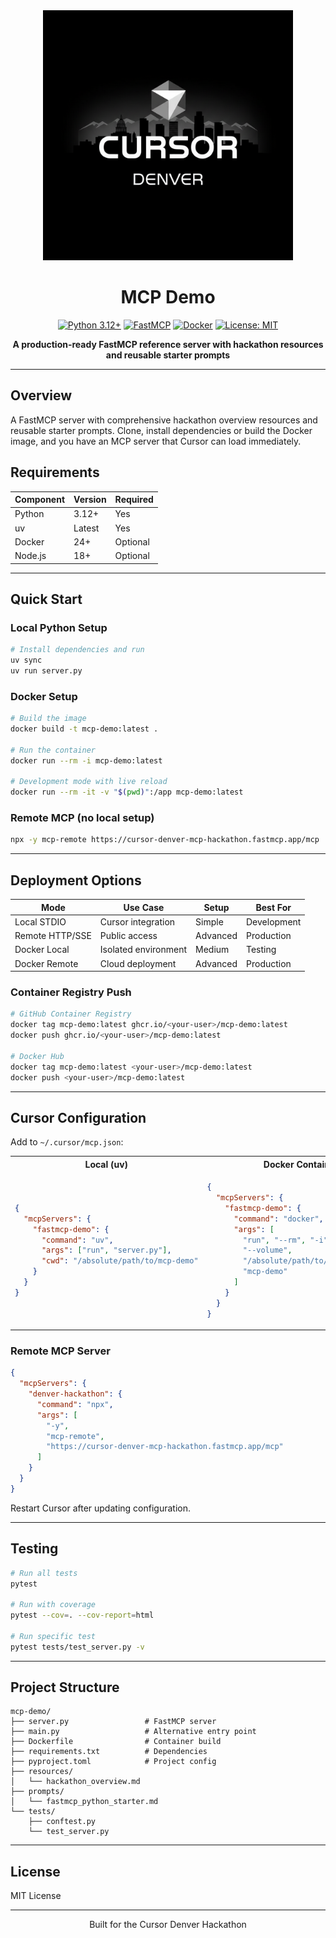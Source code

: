 <div align="center">
  <img src="assets/cursor-denver.png" alt="Cursor Denver" width="400"/>
  
  # MCP Demo
  
  [![Python 3.12+](https://img.shields.io/badge/python-3.12+-blue.svg)](https://www.python.org/downloads/)
  [![FastMCP](https://img.shields.io/badge/FastMCP-powered-purple.svg)](https://github.com/jlowin/fastmcp)
  [![Docker](https://img.shields.io/badge/docker-ready-2496ED.svg?logo=docker&logoColor=white)](https://www.docker.com/)
  [![License: MIT](https://img.shields.io/badge/License-MIT-yellow.svg)](https://opensource.org/licenses/MIT)
  
  **A production-ready FastMCP reference server with hackathon resources and reusable starter prompts**
  
</div>

---

## Overview

A FastMCP server with comprehensive hackathon overview resources and reusable starter prompts. Clone, install dependencies or build the Docker image, and you have an MCP server that Cursor can load immediately.

## Requirements

| Component | Version | Required |
|-----------|---------|----------|
| Python | 3.12+ | Yes |
| uv | Latest | Yes |
| Docker | 24+ | Optional |
| Node.js | 18+ | Optional |

---

## Quick Start

### Local Python Setup

```bash
# Install dependencies and run
uv sync
uv run server.py
```

### Docker Setup

```bash
# Build the image
docker build -t mcp-demo:latest .

# Run the container
docker run --rm -i mcp-demo:latest

# Development mode with live reload
docker run --rm -it -v "$(pwd)":/app mcp-demo:latest
```

### Remote MCP (no local setup)

```bash
npx -y mcp-remote https://cursor-denver-mcp-hackathon.fastmcp.app/mcp
```

---

## Deployment Options

| Mode | Use Case | Setup | Best For |
|------|----------|-------|----------|
| Local STDIO | Cursor integration | Simple | Development |
| Remote HTTP/SSE | Public access | Advanced | Production |
| Docker Local | Isolated environment | Medium | Testing |
| Docker Remote | Cloud deployment | Advanced | Production |

### Container Registry Push

```bash
# GitHub Container Registry
docker tag mcp-demo:latest ghcr.io/<your-user>/mcp-demo:latest
docker push ghcr.io/<your-user>/mcp-demo:latest

# Docker Hub
docker tag mcp-demo:latest <your-user>/mcp-demo:latest
docker push <your-user>/mcp-demo:latest
```

---

## Cursor Configuration

Add to `~/.cursor/mcp.json`:

<table>
<tr>
<th>Local (uv)</th>
<th>Docker Container</th>
</tr>
<tr>
<td>

```json
{
  "mcpServers": {
    "fastmcp-demo": {
      "command": "uv",
      "args": ["run", "server.py"],
      "cwd": "/absolute/path/to/mcp-demo"
    }
  }
}
```

</td>
<td>

```json
{
  "mcpServers": {
    "fastmcp-demo": {
      "command": "docker",
      "args": [
        "run", "--rm", "-i",
        "--volume",
        "/absolute/path/to/mcp-demo:/app",
        "mcp-demo"
      ]
    }
  }
}
```

</td>
</tr>
</table>

### Remote MCP Server

```json
{
  "mcpServers": {
    "denver-hackathon": {
      "command": "npx",
      "args": [
        "-y",
        "mcp-remote",
        "https://cursor-denver-mcp-hackathon.fastmcp.app/mcp"
      ]
    }
  }
}
```

Restart Cursor after updating configuration.

---

## Testing

```bash
# Run all tests
pytest

# Run with coverage
pytest --cov=. --cov-report=html

# Run specific test
pytest tests/test_server.py -v
```

---

## Project Structure

```
mcp-demo/
├── server.py                 # FastMCP server
├── main.py                   # Alternative entry point
├── Dockerfile                # Container build
├── requirements.txt          # Dependencies
├── pyproject.toml            # Project config
├── resources/
│   └── hackathon_overview.md
├── prompts/
│   └── fastmcp_python_starter.md
└── tests/
    ├── conftest.py
    └── test_server.py
```

---

## License

MIT License

---

<div align="center">
  
Built for the Cursor Denver Hackathon

</div>
